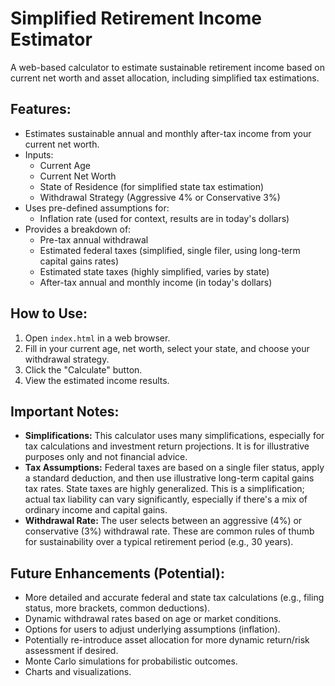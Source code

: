 # Simplified Retirement Income Estimator

A web-based calculator to estimate sustainable retirement income based on current net worth and asset allocation, including simplified tax estimations.

## Features:
- Estimates sustainable annual and monthly after-tax income from your current net worth.
- Inputs:
    - Current Age
    - Current Net Worth
    - State of Residence (for simplified state tax estimation)
    - Withdrawal Strategy (Aggressive 4% or Conservative 3%)
- Uses pre-defined assumptions for:
    - Inflation rate (used for context, results are in today's dollars)
- Provides a breakdown of:
    - Pre-tax annual withdrawal
    - Estimated federal taxes (simplified, single filer, using long-term capital gains rates)
    - Estimated state taxes (highly simplified, varies by state)
    - After-tax annual and monthly income (in today's dollars)

## How to Use:
1. Open `index.html` in a web browser.
2. Fill in your current age, net worth, select your state, and choose your withdrawal strategy.
3. Click the "Calculate" button.
4. View the estimated income results.

## Important Notes:
- **Simplifications:** This calculator uses many simplifications, especially for tax calculations and investment return projections. It is for illustrative purposes only and not financial advice.
- **Tax Assumptions:** Federal taxes are based on a single filer status, apply a standard deduction, and then use illustrative long-term capital gains tax rates. State taxes are highly generalized. This is a simplification; actual tax liability can vary significantly, especially if there's a mix of ordinary income and capital gains.
- **Withdrawal Rate:** The user selects between an aggressive (4%) or conservative (3%) withdrawal rate. These are common rules of thumb for sustainability over a typical retirement period (e.g., 30 years).

## Future Enhancements (Potential):
- More detailed and accurate federal and state tax calculations (e.g., filing status, more brackets, common deductions).
- Dynamic withdrawal rates based on age or market conditions.
- Options for users to adjust underlying assumptions (inflation).
- Potentially re-introduce asset allocation for more dynamic return/risk assessment if desired.
- Monte Carlo simulations for probabilistic outcomes.
- Charts and visualizations.
